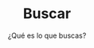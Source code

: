 ---
layout: search
title: Buscar
subtitle: "¿Qué es lo que buscas?"
permalink: /search/
feature-img: "assets/img/pexels/network.gif"
icon: "fa-search"
---